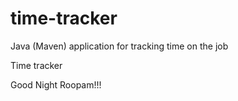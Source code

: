 # time-tracker
Java (Maven) application for tracking time on the job

Time tracker

Good Night Roopam!!!
